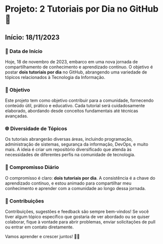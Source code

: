 # Projeto: 2 Tutoriais por Dia no GitHub 🚀

## Início: 18/11/2023

### 📆 Data de Início
Hoje, 18 de novembro de 2023, embarco em uma nova jornada de compartilhamento de conhecimento e aprendizado contínuo. O objetivo é postar **dois tutoriais por dia** no GitHub, abrangendo uma variedade de tópicos relacionados à Tecnologia da Informação.

### 🚀 Objetivo
Este projeto tem como objetivo contribuir para a comunidade, fornecendo conteúdo útil, prático e educativo. Cada tutorial será cuidadosamente elaborado, abordando desde conceitos fundamentais até técnicas avançadas.

### 🌐 Diversidade de Tópicos
Os tutoriais abrangerão diversas áreas, incluindo programação, administração de sistemas, segurança da informação, DevOps, e muito mais. A ideia é criar um repositório diversificado que atenda às necessidades de diferentes perfis na comunidade de tecnologia.

### 📅 Compromisso Diário
O compromisso é claro: **dois tutoriais por dia**. A consistência é a chave do aprendizado contínuo, e estou animado para compartilhar meu conhecimento e aprender com a comunidade ao longo dessa jornada.

### 🤝 Contribuições
Contribuições, sugestões e feedback são sempre bem-vindos! Se você tiver algum tópico específico que gostaria de ver abordado ou se quiser colaborar, fique à vontade para abrir problemas, enviar solicitações de pull ou entrar em contato diretamente.

Vamos aprender e crescer juntos! 🌱✨
